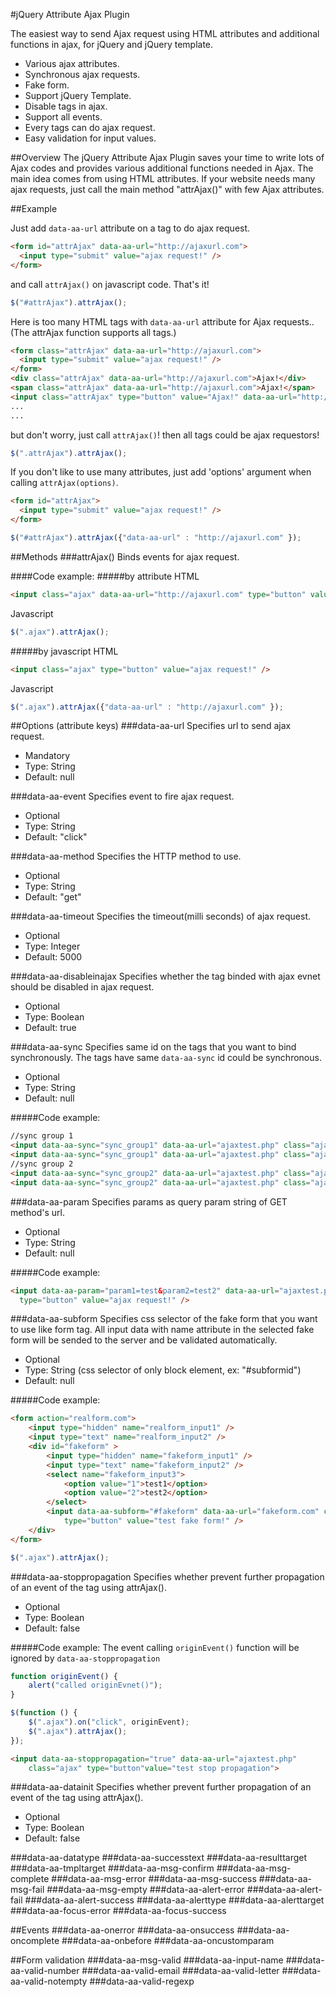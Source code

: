 #jQuery Attribute Ajax Plugin

The easiest way to send Ajax request using HTML attributes and additional functions in ajax, for jQuery and jQuery template.

- Various ajax attributes.
- Synchronous ajax requests.
- Fake form.
- Support jQuery Template.
- Disable tags in ajax.
- Support all events.
- Every tags can do ajax request.
- Easy validation for input values.

##Overview
The jQuery Attribute Ajax Plugin saves your time to write lots of Ajax codes and provides various additional functions needed in Ajax. The main idea comes from using HTML attributes. If your website needs many ajax requests, just call the main method "attrAjax()" with few Ajax attributes.

##Example

Just add <code>data-aa-url</code> attribute on a tag to do ajax request.
````html
<form id="attrAjax" data-aa-url="http://ajaxurl.com">
  <input type="submit" value="ajax request!" />
</form>
````

and call <code>attrAjax()</code> on javascript code. That's it!
````javascript
$("#attrAjax").attrAjax();
````

Here is too many HTML tags with <code>data-aa-url</code> attribute for Ajax requests..
(The attrAjax function supports all tags.)
````html
<form class="attrAjax" data-aa-url="http://ajaxurl.com">
  <input type="submit" value="ajax request!" />
</form>
<div class="attrAjax" data-aa-url="http://ajaxurl.com">Ajax!</div>
<span class="attrAjax" data-aa-url="http://ajaxurl.com">Ajax!</span>
<input class="attrAjax" type="button" value="Ajax!" data-aa-url="http://ajaxurl.com" />
...
...

````
but don't worry, just call <code>attrAjax()</code>! then all tags could be ajax requestors!
````javascript
$(".attrAjax").attrAjax();
````

If you don't like to use many attributes,
just add 'options' argument when calling <code>attrAjax(options)</code>.
````html
<form id="attrAjax">
  <input type="submit" value="ajax request!" />
</form>
````
````javascript
$("#attrAjax").attrAjax({"data-aa-url" : "http://ajaxurl.com" });
````

##Methods
###attrAjax()
Binds events for ajax request.

####Code example:
#####by attribute
HTML
````html
<input class="ajax" data-aa-url="http://ajaxurl.com" type="button" value="ajax request!" />
````
Javascript
````javascript
$(".ajax").attrAjax();
````

#####by javascript
HTML
````html
<input class="ajax" type="button" value="ajax request!" />
````
Javascript
````javascript
$(".ajax").attrAjax({"data-aa-url" : "http://ajaxurl.com" });
````

##Options (attribute keys)
###data-aa-url
Specifies url to send ajax request.
- Mandatory
- Type: String
- Default: null

###data-aa-event
Specifies event to fire ajax request.
- Optional
- Type: String
- Default: "click"

###data-aa-method
Specifies the HTTP method to use.
- Optional
- Type: String
- Default: "get"

###data-aa-timeout
Specifies the timeout(milli seconds) of ajax request.
- Optional
- Type: Integer
- Default: 5000

###data-aa-disableinajax
Specifies whether the tag binded with ajax evnet should be disabled in ajax request.
- Optional
- Type: Boolean
- Default: true

###data-aa-sync
Specifies same id on the tags that you want to bind synchronously.
The tags have same <code>data-aa-sync</code> id could be synchronous.
- Optional
- Type: String
- Default: null

#####Code example:
````html
//sync group 1
<input data-aa-sync="sync_group1" data-aa-url="ajaxtest.php" class="ajax" type="button" value="ajax request!" />
<input data-aa-sync="sync_group1" data-aa-url="ajaxtest.php" class="ajax" type="button" value="ajax request!" />
//sync group 2
<input data-aa-sync="sync_group2" data-aa-url="ajaxtest.php" class="ajax" type="button" value="ajax request!" />
<input data-aa-sync="sync_group2" data-aa-url="ajaxtest.php" class="ajax" type="button" value="ajax request!" />
````

###data-aa-param
Specifies params as query param string of GET method's url.
- Optional
- Type: String
- Default: null

#####Code example:
````html
<input data-aa-param="param1=test&param2=test2" data-aa-url="ajaxtest.php" class="ajax" 
  type="button" value="ajax request!" />
````

###data-aa-subform
Specifies css selector of the fake form that you want to use like form tag.
All input data with name attribute in the selected fake form will be sended to the server and be validated automatically.
- Optional
- Type: String (css selector of only block element, ex: "#subformid")
- Default: null

#####Code example:
````html
<form action="realform.com">
	<input type="hidden" name="realform_input1" />
	<input type="text" name="realform_input2" />
	<div id="fakeform" >
		<input type="hidden" name="fakeform_input1" />
		<input type="text" name="fakeform_input2" />
		<select name="fakeform_input3">
			<option value="1">test1</option>
			<option value="2">test2</option>
		</select>
		<input data-aa-subform="#fakeform" data-aa-url="fakeform.com" class="ajax" 
			type="button" value="test fake form!" />
	</div>
</form>
````
````javascript
$(".ajax").attrAjax();
````

###data-aa-stoppropagation
Specifies whether prevent further propagation of an event of the tag using attrAjax().
- Optional
- Type: Boolean
- Default: false

#####Code example:
The event calling <code>originEvent()</code> function will be ignored by <code>data-aa-stoppropagation</code>
````javascript
function originEvent() {
	alert("called originEvnet()");
}

$(function () {
	$(".ajax").on("click", originEvent);
	$(".ajax").attrAjax();
});
````
````html
<input data-aa-stoppropagation="true" data-aa-url="ajaxtest.php" 
	class="ajax" type="button"value="test stop propagation">
````

###data-aa-datainit
Specifies whether prevent further propagation of an event of the tag using attrAjax().
- Optional
- Type: Boolean
- Default: false

###data-aa-datatype
###data-aa-successtext
###data-aa-resulttarget
###data-aa-tmpltarget
###data-aa-msg-confirm
###data-aa-msg-complete
###data-aa-msg-error
###data-aa-msg-success
###data-aa-msg-fail
###data-aa-msg-empty
###data-aa-alert-error
###data-aa-alert-fail
###data-aa-alert-success
###data-aa-alerttype
###data-aa-alerttarget
###data-aa-focus-error
###data-aa-focus-success

##Events
###data-aa-onerror
###data-aa-onsuccess
###data-aa-oncomplete
###data-aa-onbefore
###data-aa-oncustomparam

##Form validation
###data-aa-msg-valid
###data-aa-input-name
###data-aa-valid-number
###data-aa-valid-email
###data-aa-valid-letter
###data-aa-valid-notempty
###data-aa-valid-regexp

